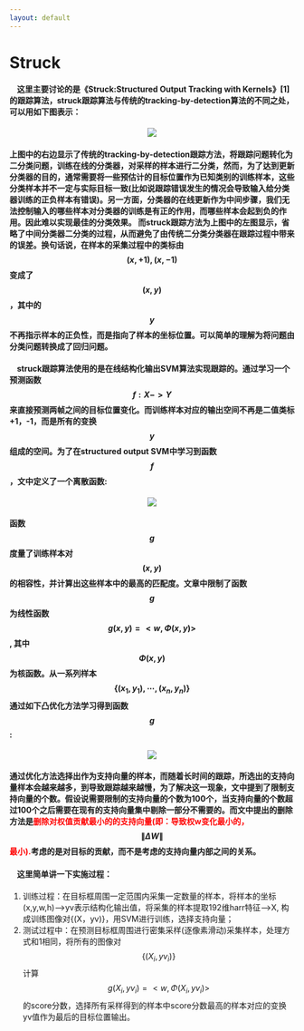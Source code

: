 ```yaml
---
layout: default
---
```


# **Struck**

#### &nbsp;&nbsp;&nbsp;&nbsp;这里主要讨论的是《Struck:Structured Output Tracking with Kernels》[1]的跟踪算法，struck跟踪算法与传统的tracking-by-detection算法的不同之处，可以用如下图表示：

<div style="text-align: center">
<img src="../Images/struck1.png">
</div>

#### 上图中的右边显示了传统的tracking-by-detection跟踪方法，将跟踪问题转化为二分类问题，训练在线的分类器，对采样的样本进行二分类，然而，为了达到更新分类器的目的，通常需要将一些预估计的目标位置作为已知类别的训练样本，这些分类样本并不一定与实际目标一致(比如说跟踪错误发生的情况会导致输入给分类器训练的正负样本有错误)。另一方面，分类器的在线更新作为中间步骤，我们无法控制输入的哪些样本对分类器的训练是有正的作用，而哪些样本会起到负的作用。因此难以实现最佳的分类效果。 而struck跟踪方法为上图中的左图显示，省略了中间分类器二分类的过程，从而避免了由传统二分类分类器在跟踪过程中带来的误差。换句话说，在样本的采集过程中的类标由$$(x,+1), (x,-1)$$变成了$$(x,y)$$，其中的$$y$$不再指示样本的正负性，而是指向了样本的坐标位置。可以简单的理解为将问题由分类问题转换成了回归问题。

#### &nbsp;&nbsp;&nbsp;&nbsp;struck跟踪算法使用的是在线结构化输出SVM算法实现跟踪的。通过学习一个预测函数$$f:X-> Y$$来直接预测两帧之间的目标位置变化。而训练样本对应的输出空间不再是二值类标+1，-1，而是所有的变换$$y$$组成的空间。为了在structured output SVM中学习到函数$$f$$，文中定义了一个离散函数:

<div style="text-align: center">
<img src="../Images/struck2.png">
</div>

#### 函数$$g$$度量了训练样本对$$(x,y)$$的相容性，并计算出这些样本中的最高的匹配度。文章中限制了函数$$g$$为线性函数$$g(x,y) = <w, \Phi(x,y)>$$, 其中$$\Phi(x,y)$$为核函数。从一系列样本$$\{(x_{1}, y_{1}),\cdots,(x_{n}, y_{n})\}$$通过如下凸优化方法学习得到函数$$g$$:

<div style="text-align: center">
<img src="../Images/struck3.png">
</div>

#### 通过优化方法选择出作为支持向量的样本，而随着长时间的跟踪，所选出的支持向量样本会越来越多，到导致跟踪越来越慢，为了解决这一现象，文中提到了限制支持向量的个数。假设说需要限制的支持向量的个数为100个，当支持向量的个数超过100个之后需要在现有的支持向量集中剔除一部分不需要的。而文中提出的删除方法是<font color="red">删除对权值贡献最小的的支持向量(即：导致权w变化最小的，</font>$$\|\Delta W\|$$<font color = "red">最小).</font>考虑的是对目标的贡献，而不是考虑的支持向量内部之间的关系。

#### &nbsp;&nbsp;&nbsp;&nbsp;这里简单讲一下实施过程：

 1. 训练过程：在目标框周围一定范围内采集一定数量的样本，将样本的坐标(x,y,w,h)——>yv表示结构化输出值，将采集的样本提取192维harr特征——>X, 构成训练图像对{(X，yv)}，用SVM进行训练，选择支持向量；
 2. 测试过程中：在预测目标框周围进行密集采样(逐像素滑动)采集样本，处理方式和1相同，将所有的图像对$$\{(X_{i}, yv_{i})\}$$计算$$g(X_{i},yv_{i}) = <w, \Phi(X_{i},yv_{i})>$$的score分数，选择所有采样得到的样本中score分数最高的样本对应的变换yv值作为最后的目标位置输出。

